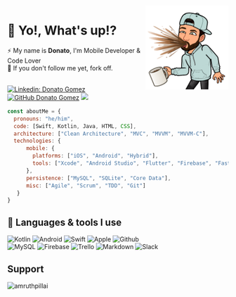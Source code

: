<img width=190 align="right" src="https://github.com/donatogomez/donatogomez/blob/main/img/donato-gomez.png" />

# :metal: Yo!, What's up!?

⚡ My name is **Donato**, I'm Mobile Developer & Code Lover  <br> 
🍴 If you don't follow me yet, fork off.


<br>[![Linkedin: Donato Gomez](https://img.shields.io/badge/-Donato_Gomez-blue?style=flat-square&logo=Linkedin&logoColor=white&link=https://www.linkedin.com/in/donatogomez/)](https://www.linkedin.com/in/donatogomez/)
[![GitHub Donato Gomez](https://img.shields.io/github/followers/donatogomez?label=follow&style=social)](https://github.com/donatogomez)
![](https://komarev.com/ghpvc/?username=donatogomez&color=red)

```javascript
const aboutMe = {
  pronouns: "he/him",
  code: [Swift, Kotlin, Java, HTML, CSS],
  architecture: ["Clean Architecture", "MVC", "MVVM", "MVVM-C"],
  technologies: {
      mobile: {
        platforms: ["iOS", "Android", "Hybrid"],
        tools: ["Xcode", "Android Studio", "Flutter", "Firebase", "Fastlane"]
      },
      persistence: ["MySQL", "SQLite", "Core Data"],
      misc: ["Agile", "Scrum", "TDD", "Git"]
   }
}
```

## 🎯 Languages & tools I use

![Kotlin](https://img.shields.io/badge/KOTLIN-blueviolet?style=for-the-badge&logo=kotlin&logoColor=white)
![Android](https://img.shields.io/badge/ANDROID-32DE84?style=for-the-badge&logo=android&logoColor=white)
![Swift](https://img.shields.io/badge/SWIFT-f05138?style=for-the-badge&logo=swift&logoColor=white)
![Apple](https://img.shields.io/badge/APPLE-white?style=for-the-badge&logo=apple&logoColor=black)
![Github](https://img.shields.io/badge/-GITHUB-black?style=for-the-badge&logo=github) <br>
![MySQL](https://img.shields.io/badge/mySQL-00758F?style=for-the-badge&logo=mysql&logoColor=white)
![Firebase](https://img.shields.io/badge/firebase-FFA611?style=for-the-badge&logo=firebase&logoColor=white)
![Trello](https://img.shields.io/badge/trello-007AC0?style=for-the-badge&logo=trello&logoColor=white)
![Markdown](https://img.shields.io/badge/markdown-black?style=for-the-badge&logo=markdown&logoColor=white)
![Slack](https://img.shields.io/badge/slack-E01E5A?style=for-the-badge&logo=slack&logoColor=white)

## Support

<a href="https://www.buymeacoffee.com/somalias" rel="nofollow"> 
  <img src="https://camo.githubusercontent.com/28aae05a0fba45679e8e27d90609601e249b64a5fe30dfef05495de4f4e318d4/68747470733a2f2f63646e2e6275796d6561636f666665652e636f6d2f627574746f6e732f76322f64656661756c742d79656c6c6f772e706e67" alt="amruthpillai" data-canonical-src="https://cdn.buymeacoffee.com/buttons/v2/default-orange.png" style="max-width: 100%;" width="210" height="50" align="left">
</a>
